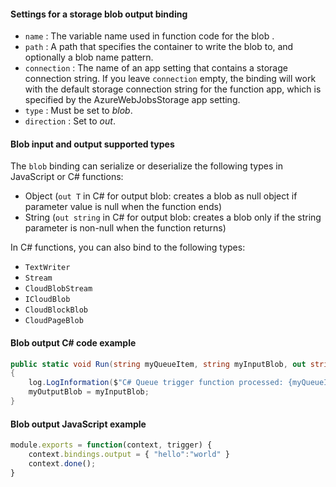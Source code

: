 #### Settings for a storage blob output binding

- `name` : The variable name used in function code for the blob . 
- `path` : A path that specifies the container to write the blob to, and optionally a blob name pattern.
- `connection` : The name of an app setting that contains a storage connection string. If you leave `connection` empty, the binding will work with the default storage connection string for the function app, which is specified by the AzureWebJobsStorage app setting.
- `type` : Must be set to *blob*.
- `direction` : Set to *out*. 

#### Blob input and output supported types

The `blob` binding can serialize or deserialize the following types in JavaScript or C# functions:

* Object (`out T` in C# for output blob: creates a blob as null object if parameter value is null when the function ends)
* String (`out string` in C# for output blob: creates a blob only if the string parameter is non-null when the function returns)

In C# functions, you can also bind to the following types:

* `TextWriter`
* `Stream`
* `CloudBlobStream`
* `ICloudBlob`
* `CloudBlockBlob` 
* `CloudPageBlob` 

#### Blob output C# code example

```csharp
public static void Run(string myQueueItem, string myInputBlob, out string myOutputBlob, ILogger log)
{
    log.LogInformation($"C# Queue trigger function processed: {myQueueItem}");
    myOutputBlob = myInputBlob;
}
```

#### Blob output JavaScript example

```JavaScript
module.exports = function(context, trigger) {
    context.bindings.output = { "hello":"world" }
    context.done();
}
```